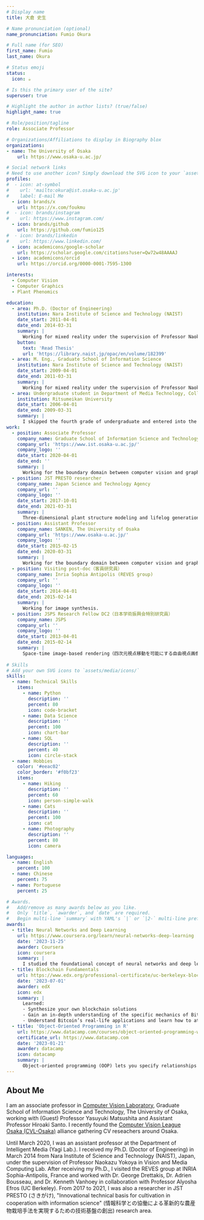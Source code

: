 ```yaml
---
# Display name
title: 大倉 史生

# Name pronunciation (optional)
name_pronunciation: Fumio Okura

# Full name (for SEO)
first_name: Fumio
last_name: Okura

# Status emoji
status:
  icon: ☕️

# Is this the primary user of the site?
superuser: true

# Highlight the author in author lists? (true/false)
highlight_name: true

# Role/position/tagline
role: Associate Professor

# Organizations/Affiliations to display in Biography blox
organizations:
- name: The University of Osaka
    url: https://www.osaka-u.ac.jp/

# Social network links
# Need to use another icon? Simply download the SVG icon to your `assets/media/icons/` folder.
profiles:
#  - icon: at-symbol
#    url: 'mailto:okura@ist.osaka-u.ac.jp'
#    label: E-mail Me
  - icon: brands/x
    url: https://x.com/foukmu
#  - icon: brands/instagram
#    url: https://www.instagram.com/
  - icon: brands/github
    url: https://github.com/fumio125
#  - icon: brands/linkedin
#    url: https://www.linkedin.com/
  - icon: academicons/google-scholar
    url: https://scholar.google.com/citations?user=Qw72w48AAAAJ
  - icon: academicons/orcid
    url: https://orcid.org/0000-0001-7595-1300

interests:
  - Computer Vision
  - Computer Graphics
  - Plant Phenomics

education:
  - area: Ph.D. (Doctor of Engineering)
    institution: Nara Institute of Science and Technology (NAIST)
    date_start: 2011-04-01
    date_end: 2014-03-31
    summary: |
      Working for mixed reality under the supervision of Professor Naokazu Yokoya in Vision and Media Computing Lab.
    button:
      text: 'Read Thesis'
      url: 'https://library.naist.jp/opac/en/volume/182399'
  - area: M. Eng., Graduate School of Information Science
    institution: Nara Institute of Science and Technology (NAIST)
    date_start: 2009-04-01
    date_end: 2011-03-31
    summary: |
      Working for mixed reality under the supervision of Professor Naokazu Yokoya in Vision and Media Computing Lab.
  - area: Undergraduate student in Department of Media Technology, College of Information Science and Engineering
    institution: Ritsumeikan University
    date_start: 2006-04-01
    date_end: 2009-03-31
    summary: |
      I skipped the fourth grade of undergraduate and entered into the graduate school one year earlier than the usual path.
work:
  - position: Associate Professor
    company_name: Graduate School of Information Science and Technology, The University of Osaka
    company_url: 'https://www.ist.osaka-u.ac.jp/'
    company_logo: ''
    date_start: 2020-04-01
    date_end: ''
    summary: |
      Working for the boundary domain between computer vision and graphics (Computer Vision Lab).
  - position: JST PRESTO researcher
    company_name: Japan Science and Technology Agency
    company_url: ''
    company_logo: ''
    date_start: 2017-10-01
    date_end: 2021-03-31
    summary: |
      Three-dimensional plant structure modeling and lifelog generation for growth analysis and prediction in future cultivation（緻密な生育管理を実現する「未来栽培」のための植物の三次元構造復元と植物ライフログの構築）
  - position: Assistant Professor
    company_name: SANKEN, The University of Osaka
    company_url: 'https://www.osaka-u.ac.jp/'
    company_logo: ''
    date_start: 2015-02-15
    date_end: 2020-03-31
    summary: |
      Working for the boundary domain between computer vision and graphics (Yagi Lab).
  - position: Visiting post-doc（客員研究員） 
    company_name: Inria Sophia Antipolis (REVES group)
    company_url: ''
    company_logo: ''
    date_start: 2014-04-01
    date_end: 2015-02-14
    summary: |
      Working for image synthesis.
  - position: JSPS Research Fellow DC2（日本学術振興会特別研究員） 
    company_name: JSPS
    company_url: ''
    company_logo: ''
    date_start: 2013-04-01
    date_end: 2015-02-14
    summary: |
      Space-time image-based rendering（四次元視点移動を可能にする自由視点画像生成） 
      
# Skills
# Add your own SVG icons to `assets/media/icons/`
skills:
  - name: Technical Skills
    items:
      - name: Python
        description: ''
        percent: 80
        icon: code-bracket
      - name: Data Science
        description: ''
        percent: 100
        icon: chart-bar
      - name: SQL
        description: ''
        percent: 40
        icon: circle-stack
  - name: Hobbies
    color: '#eeac02'
    color_border: '#f0bf23'
    items:
      - name: Hiking
        description: ''
        percent: 60
        icon: person-simple-walk
      - name: Cats
        description: ''
        percent: 100
        icon: cat
      - name: Photography
        description: ''
        percent: 80
        icon: camera

languages:
  - name: English
    percent: 100
  - name: Chinese
    percent: 75
  - name: Portuguese
    percent: 25

# Awards.
#   Add/remove as many awards below as you like.
#   Only `title`, `awarder`, and `date` are required.
#   Begin multi-line `summary` with YAML's `|` or `|2-` multi-line prefix and indent 2 spaces below.
awards:
  - title: Neural Networks and Deep Learning
    url: https://www.coursera.org/learn/neural-networks-deep-learning
    date: '2023-11-25'
    awarder: Coursera
    icon: coursera
    summary: |
      I studied the foundational concept of neural networks and deep learning. By the end, I was familiar with the significant technological trends driving the rise of deep learning; build, train, and apply fully connected deep neural networks; implement efficient (vectorized) neural networks; identify key parameters in a neural network’s architecture; and apply deep learning to your own applications.
  - title: Blockchain Fundamentals
    url: https://www.edx.org/professional-certificate/uc-berkeleyx-blockchain-fundamentals
    date: '2023-07-01'
    awarder: edX
    icon: edx
    summary: |
      Learned:
      - Synthesize your own blockchain solutions
      - Gain an in-depth understanding of the specific mechanics of Bitcoin
      - Understand Bitcoin’s real-life applications and learn how to attack and destroy Bitcoin, Ethereum, smart contracts and Dapps, and alternatives to Bitcoin’s Proof-of-Work consensus algorithm
  - title: 'Object-Oriented Programming in R'
    url: https://www.datacamp.com/courses/object-oriented-programming-with-s3-and-r6-in-r
    certificate_url: https://www.datacamp.com
    date: '2023-01-21'
    awarder: datacamp
    icon: datacamp
    summary: |
      Object-oriented programming (OOP) lets you specify relationships between functions and the objects that they can act on, helping you manage complexity in your code. This is an intermediate level course, providing an introduction to OOP, using the S3 and R6 systems. S3 is a great day-to-day R programming tool that simplifies some of the functions that you write. R6 is especially useful for industry-specific analyses, working with web APIs, and building GUIs.
---
```


## About Me

I am an associate professor in <a href="http://cvl.ist.osaka-u.ac.jp/" target="_blank">Computer Vision Laboratory</a>, Graduate School of Information Science and Technology, The University of Osaka, working with (Guest) Professor Yasuyuki Matsushita and Assistant Professor Hiroaki Santo. I recently found the <a href="https://sites.google.com/view/cvl-osaka/" target="_blank">Computer Vision League Osaka (CVL-Osaka)</a> alliance gathering CV reseachers around Osaka.

Until March 2020, I was an assistant professor at the Department of Intelligent Media (Yagi Lab.). I received my Ph.D. (Doctor of Engineering) in March 2014 from Nara Institute of Science and Technology (NAIST), Japan, under the supervision of Professor Naokazu Yokoya in Vision and Media Computing Lab. After receiving my Ph.D., I visited the REVES group at INRIA Sophia-Antipolis, France and worked with Dr. George Drettakis, Dr. Adrien Bousseau, and Dr. Kenneth Vanhoey in collaboration with Professor Alyosha Efros (UC Berkeley). From 2017 to 2021, I was also a researcher in JST PRESTO (さきがけ), "Innovational technical basis for cultivation in cooperation with information science" (情報科学との協働による革新的な農産物栽培手法を実現するための技術基盤の創出) research area.
